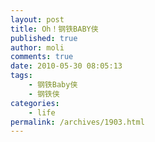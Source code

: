 ```yaml
---
layout: post
title: Oh！钢铁BABY侠
published: true
author: moli
comments: true
date: 2010-05-30 08:05:13
tags:
    - 钢铁Baby侠
    - 钢铁侠
categories:
    - life
permalink: /archives/1903.html
---
```

